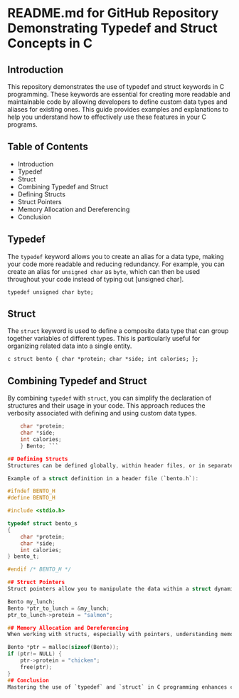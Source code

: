 # README.md for GitHub Repository Demonstrating Typedef and Struct Concepts in C

## Introduction
This repository demonstrates the use of typedef and struct keywords in C programming. These keywords are essential for creating more readable and maintainable code by allowing developers to define custom data types and aliases for existing ones. This guide provides examples and explanations to help you understand how to effectively use these features in your C programs.

## Table of Contents
- Introduction
- Typedef
- Struct
- Combining Typedef and Struct
- Defining Structs
- Struct Pointers
- Memory Allocation and Dereferencing
- Conclusion

## Typedef
The `typedef` keyword allows you to create an alias for a data type, making your code more readable and reducing redundancy. For example, you can create an alias for `unsigned char` as `byte`, which can then be used throughout your code instead of typing out [unsigned char].

`typedef unsigned char byte;`

## Struct
The `struct` keyword is used to define a composite data type that can group together variables of different types. This is particularly useful for organizing related data into a single entity.

```c struct bento { char *protein; char *side; int calories; };```

## Combining Typedef and Struct
By combining `typedef` with `struct`, you can simplify the declaration of structures and their usage in your code. This approach reduces the verbosity associated with defining and using custom data types.

``` c typedef struct {
    char *protein;
    char *side;
    int calories;
    } Bento; ```

## Defining Structs
Structures can be defined globally, within header files, or in separate header files dedicated to struct definitions. Remember to include the necessary header files in your program if you define structs in external files.

Example of a struct definition in a header file (`bento.h`):

#ifndef BENTO_H
#define BENTO_H

#include <stdio.h>

typedef struct bento_s
{
    char *protein;
    char *side;
    int calories;
} bento_t;

#endif /* BENTO_H */

## Struct Pointers
Struct pointers allow you to manipulate the data within a struct dynamically. You can assign addresses of structs to pointers and access the struct's members through these pointers.

Bento my_lunch;
Bento *ptr_to_lunch = &my_lunch;
ptr_to_lunch->protein = "salmon";

## Memory Allocation and Dereferencing
When working with structs, especially with pointers, understanding memory allocation and dereferencing is crucial. Allocating memory for a struct can be done using dynamic memory allocation functions like `malloc()` or `calloc()`. Dereferencing a pointer accesses the value stored at the memory location pointed to by the pointer.

Bento *ptr = malloc(sizeof(Bento));
if (ptr!= NULL) {
    ptr->protein = "chicken";
    free(ptr);
}
## Conclusion
Mastering the use of `typedef` and `struct` in C programming enhances code readability and organization. By understanding how to define, use, and manipulate these constructs, you can write more efficient and maintainable C programs. Explore the examples provided in this repository to gain hands-on experience with these powerful language features.